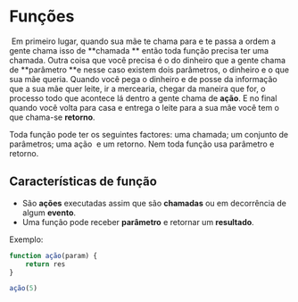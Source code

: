 # Funções

 Em primeiro lugar, quando sua mãe te chama para e te passa a ordem a gente chama isso de **chamada ** então toda função precisa ter uma chamada. Outra coisa que você precisa é o do dinheiro que a gente chama de **parâmetro **e nesse caso existem dois parâmetros, o dinheiro e o que sua mãe queria. Quando você pega o dinheiro e de posse da informação que a sua mãe quer leite, ir a mercearia, chegar da maneira que for, o processo todo que acontece lá dentro a gente chama de **ação**. E no final quando você volta para casa e entrega o leite para a sua mãe você tem o que chama-se **retorno**.

Toda função pode ter os seguintes factores: uma chamada; um conjunto de parâmetros; uma ação  e um retorno. Nem toda função usa parâmetro e retorno.

## Características de função 

- São **ações** executadas assim que são **chamadas** ou em decorrência de algum **evento**.
- Uma função pode receber **parâmetro** e retornar um **resultado**. 

Exemplo:

```javascript
function ação(param) {
    return res
}

ação(5)
```